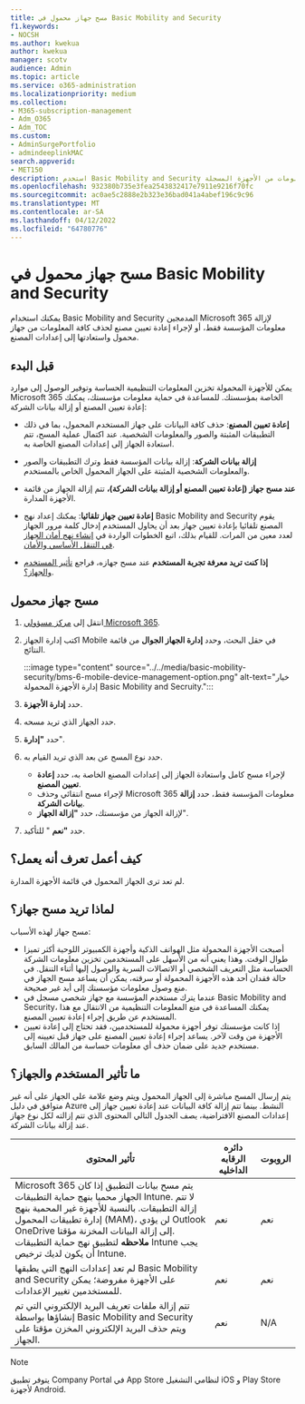 ```yaml
---
title: مسح جهاز محمول في Basic Mobility and Security
f1.keywords:
- NOCSH
ms.author: kwekua
author: kwekua
manager: scotv
audience: Admin
ms.topic: article
ms.service: o365-administration
ms.localizationpriority: medium
ms.collection:
- M365-subscription-management
- Adm_O365
- Adm_TOC
ms.custom:
- AdminSurgePortfolio
- admindeeplinkMAC
search.appverid:
- MET150
description: استخدم Basic Mobility and Security المضمنين لإزالة المعلومات من الأجهزة المسجلة.
ms.openlocfilehash: 932380b735e3fea2543832417e7911e9216f70fc
ms.sourcegitcommit: ac0ae5c2888e2b323e36bad041a4abef196c9c96
ms.translationtype: MT
ms.contentlocale: ar-SA
ms.lasthandoff: 04/12/2022
ms.locfileid: "64780776"
---
```

# <a name="wipe-a-mobile-device-in-basic-mobility-and-security"></a>مسح جهاز محمول في Basic Mobility and Security

يمكنك استخدام Basic Mobility and Security المدمجين Microsoft 365 لإزالة معلومات المؤسسة فقط، أو لإجراء إعادة تعيين مصنع لحذف كافة المعلومات من جهاز محمول واستعادتها إلى إعدادات المصنع.

## <a name="before-you-begin"></a>قبل البدء

يمكن للأجهزة المحمولة تخزين المعلومات التنظيمية الحساسة وتوفير الوصول إلى موارد Microsoft 365 الخاصة بمؤسستك. للمساعدة في حماية معلومات مؤسستك، يمكنك إعادة تعيين المصنع أو إزالة بيانات الشركة:

- **إعادة تعيين المصنع**: حذف كافة البيانات على جهاز المستخدم المحمول، بما في ذلك التطبيقات المثبتة والصور والمعلومات الشخصية. عند اكتمال عملية المسح، تتم استعادة الجهاز إلى إعدادات المصنع الخاصة به.

- **إزالة بيانات الشركة**: إزالة بيانات المؤسسة فقط وترك التطبيقات والصور والمعلومات الشخصية المثبتة على الجهاز المحمول الخاص بالمستخدم.

- **عند مسح جهاز (إعادة تعيين المصنع أو إزالة بيانات الشركة)،** تتم إزالة الجهاز من قائمة الأجهزة المدارة.

- **إعادة تعيين جهاز تلقائيا**: يمكنك إعداد نهج Basic Mobility and Security يقوم المصنع تلقائيا بإعادة تعيين جهاز بعد أن يحاول المستخدم إدخال كلمة مرور الجهاز لعدد معين من المرات. للقيام بذلك، اتبع الخطوات الواردة في [إنشاء نهج أمان الجهاز في التنقل الأساسي والأمان](create-device-security-policies.md).

- **إذا كنت تريد معرفة تجربة المستخدم** عند مسح جهازه، فراجع [تأثير المستخدم والجهاز؟](#whats-the-user-and-device-impact).

## <a name="wipe-a-mobile-device"></a>مسح جهاز محمول

1. انتقل إلى [مركز مسؤولي Microsoft 365](../../admin/admin-overview/about-the-admin-center.md).

2. اكتب إدارة الجهاز Mobile في حقل البحث، وحدد **إدارة الجهاز الجوال** من قائمة النتائج.

    :::image type="content" source="../../media/basic-mobility-security/bms-6-mobile-device-management-option.png" alt-text="خيار إدارة الأجهزة المحمولة Basic Mobility and Secruity.":::

3. حدد **إدارة الأجهزة**.

4. حدد الجهاز الذي تريد مسحه.

5. حدد **"إدارة**".

6. حدد نوع المسح عن بعد الذي تريد القيام به.

    - لإجراء مسح كامل واستعادة الجهاز إلى إعدادات المصنع الخاصة به، حدد **إعادة تعيين المصنع**.
    - لإجراء مسح انتقائي وحذف Microsoft 365 معلومات المؤسسة فقط، حدد **إزالة بيانات الشركة**.
    - لإزالة الجهاز من مؤسستك، حدد **"إزالة الجهاز**".

7. حدد **"نعم** " للتأكيد.

## <a name="how-do-i-know-it-worked"></a>كيف أعمل تعرف أنه يعمل؟

لم تعد ترى الجهاز المحمول في قائمة الأجهزة المدارة.

## <a name="why-would-you-want-to-wipe-a-device"></a>لماذا تريد مسح جهاز؟

مسح جهاز لهذه الأسباب:

- أصبحت الأجهزة المحمولة مثل الهواتف الذكية وأجهزة الكمبيوتر اللوحية أكثر تميزا طوال الوقت. وهذا يعني أنه من الأسهل على المستخدمين تخزين معلومات الشركة الحساسة مثل التعريف الشخصي أو الاتصالات السرية والوصول إليها أثناء التنقل. في حالة فقدان أحد هذه الأجهزة المحمولة أو سرقته، يمكن أن يساعد مسح الجهاز في منع وصول معلومات مؤسستك إلى أيد غير صحيحة.
- عندما يترك مستخدم المؤسسة مع جهاز شخصي مسجل في Basic Mobility and Security، يمكنك المساعدة في منع المعلومات التنظيمية من الانتقال مع هذا المستخدم عن طريق إجراء إعادة تعيين المصنع.
- إذا كانت مؤسستك توفر أجهزة محمولة للمستخدمين، فقد تحتاج إلى إعادة تعيين الأجهزة من وقت لآخر. يساعد إجراء إعادة تعيين المصنع على جهاز قبل تعيينه إلى مستخدم جديد على ضمان حذف أي معلومات حساسة من المالك السابق.

## <a name="whats-the-user-and-device-impact"></a>ما تأثير المستخدم والجهاز؟

يتم إرسال المسح مباشرة إلى الجهاز المحمول ويتم وضع علامة على الجهاز على أنه غير متوافق في دليل Azure النشط. بينما تتم إزالة كافة البيانات عند إعادة تعيين جهاز إلى إعدادات المصنع الافتراضية، يصف الجدول التالي المحتوى الذي تتم إزالته لكل نوع جهاز عند إزالة بيانات الشركة.

|تأثير المحتوى|دائره الرقابه الداخليه|الروبوت|
|---|---|---|
|Microsoft 365 يتم مسح بيانات التطبيق إذا كان الجهاز محميا بنهج حماية التطبيقات Intune. لا تتم إزالة التطبيقات. بالنسبة للأجهزة غير المحمية بنهج إدارة تطبيقات المحمول (MAM)، لن يؤدي Outlook OneDrive إلى إزالة البيانات المخزنة مؤقتا.<br/>**ملاحظه** لتطبيق نهج حماية التطبيقات Intune يجب أن يكون لديك ترخيص Intune.|نعم|نعم|
|لم تعد إعدادات النهج التي يطبقها Basic Mobility and Security على الأجهزة مفروضة؛ يمكن للمستخدمين تغيير الإعدادات.|نعم|نعم|
|تتم إزالة ملفات تعريف البريد الإلكتروني التي تم إنشاؤها بواسطة Basic Mobility and Security ويتم حذف البريد الإلكتروني المخزن مؤقتا على الجهاز.|نعم|N/A|

> [!NOTE]
> يتوفر تطبيق Company Portal في App Store لنظامي التشغيل iOS و Play Store لأجهزة Android.
